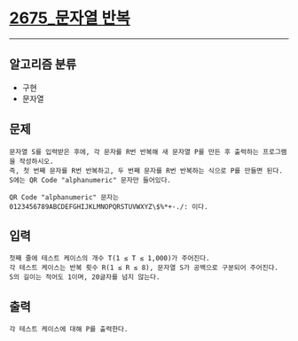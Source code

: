 # [2675_문자열 반복](https://www.acmicpc.net/problem/2675)
---
## 알고리즘 분류
* 구현
* 문자열

## 문제
```
문자열 S를 입력받은 후에, 각 문자를 R번 반복해 새 문자열 P를 만든 후 출력하는 프로그램을 작성하시오. 
즉, 첫 번째 문자를 R번 반복하고, 두 번째 문자를 R번 반복하는 식으로 P를 만들면 된다. S에는 QR Code "alphanumeric" 문자만 들어있다.

QR Code "alphanumeric" 문자는 0123456789ABCDEFGHIJKLMNOPQRSTUVWXYZ\$%*+-./: 이다.
```
## 입력
```
첫째 줄에 테스트 케이스의 개수 T(1 ≤ T ≤ 1,000)가 주어진다. 
각 테스트 케이스는 반복 횟수 R(1 ≤ R ≤ 8), 문자열 S가 공백으로 구분되어 주어진다. 
S의 길이는 적어도 1이며, 20글자를 넘지 않는다. 
```
## 출력
```
각 테스트 케이스에 대해 P를 출력한다.
```
